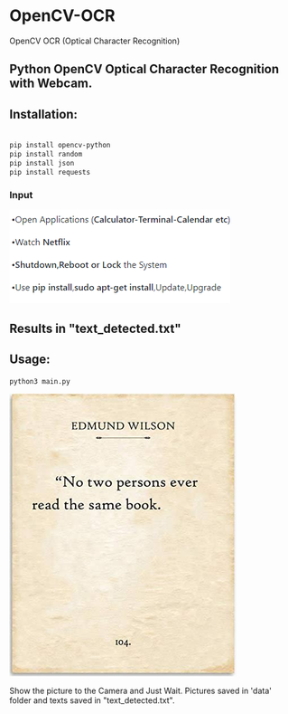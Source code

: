 # OpenCV-OCR
OpenCV OCR (Optical Character Recognition)

## Python OpenCV Optical Character Recognition with Webcam.

## Installation:

```

pip install opencv-python
pip install random
pip install json
pip install requests

```

### Input

![github-small](data/image.png)


## Results in "text_detected.txt"



## Usage:

```
python3 main.py

```

![github-small](data/images.jpg)


Show the picture to the Camera and Just Wait.
Pictures saved in 'data' folder and texts saved in "text_detected.txt".
